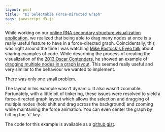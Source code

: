 ```yaml
---
layout: post
title:  "D3 Selectable Force-Directed Graph"
tags: javascript d3.js
---
```


While working on our [online RNA secondary structure visualization application](http://nibiru.tbi.univie.ac.at/forna), we realized that being able to
drag many nodes at once is a really useful feature to have in a force-directed
graph.  Coincidentally, this was right around the time I was watching [Mike
Bostock's Eyeo talk](http://vimeo.com/69448223) about sharing examples of code.
While describing the process of creating the visualization
of the [2013 Oscar Contenders](http://www.nytimes.com/interactive/2013/02/20/movies/among-the-oscar-contenders-a-host-of-connections.html?_r=0), 
he showed an example of [dragging multiple nodes in a 
graph layout](http://bl.ocks.org/mbostock/4566102). This seemed really useful
and very similar to the behaviour we wanted to implement.

There was only one small problem. 

The layout in his
example wasn't dynamic. It also wasn't zoomable. Fortunately, with a little
bit of tinkering, these issues were resolved to yield a force-directed graph
layout which allows the selection and dragging of multiple nodes (hold shift
and drag across the background) and zooming while maintaining the force animation.
You can even center the graph by hitting the 'c' key.

<div align='center' id="d3_selectable_force_directed_graph"></div>
<link rel="stylesheet" href="/css/d3_selectable_force_directed_graph.css">
<script src="/js/d3_selectable_force_directed_graph.js"></script>
<script>selectableForceDirectedGraph();</script>

The code for this example is available as a [github gist](https://gist.github.com/pkerpedjiev/0389e39fad95e1cf29ce). 

